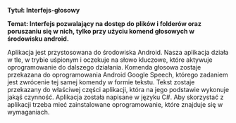 <b>Tytuł: Interfejs-głosowy</b>

<b>Temat: Interfejs pozwalający na dostęp do plików i folderów oraz poruszaniu się w nich, tylko przy użyciu komend głosowych w środowisku android.</b>

Aplikacja jest przystosowana do środowiska Android. Nasza aplikacja działa w tle, w trybie uśpionym i oczekuje na słowo kluczowe, które aktywuje oprogramowanie do dalszego działania. Komenda głosowa zostaje przekazana do oprogramowania Android Google Speech, którego zadaniem jest zwrócenie tej samej komendy w formie tekstu. Tekst zostaje przekazany do właściwej części aplikacji, która na jego podstawie wykonuje jakąś czynność. Aplikacja została napisane w języku C#. Aby skorzystać z aplikacji trzeba mieć zainstalowane oprogramowanie, które znajduje się w wymaganiach. 










